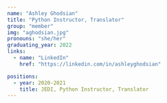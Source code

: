 ```yaml
---
name: "Ashley Ghodsian"
title: "Python Instructor, Translator"
group: "member"
img: "aghodsian.jpg"
pronouns: "she/her"
graduating_year: 2022
links:
  - name: "LinkedIn"
    href: "https://linkedin.com/in/ashleyghodsian"

positions:
  - year: 2020-2021
    title: JEDI, Python Instructor, Translator
---
```

